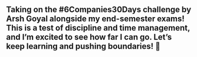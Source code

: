 ## Taking on the #6Companies30Days challenge by Arsh Goyal alongside my end-semester exams! This is a test of discipline and time management, and I’m excited to see how far I can go. Let’s keep learning and pushing boundaries! 🚀

